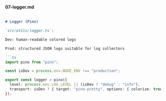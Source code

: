
#### 07-logger.md
```markdown

# Logger (Pino)

`src/utils/logger.ts`:

Dev: human-readable colored logs

Prod: structured JSON logs suitable for log collectors

```ts
import pino from "pino";

const isDev = process.env.NODE_ENV !== "production";

export const logger = pino({
  level: process.env.LOG_LEVEL || (isDev ? "debug" : "info"),
  transport: isDev ? { target: "pino-pretty", options: { colorize: true } } : undefined
});

